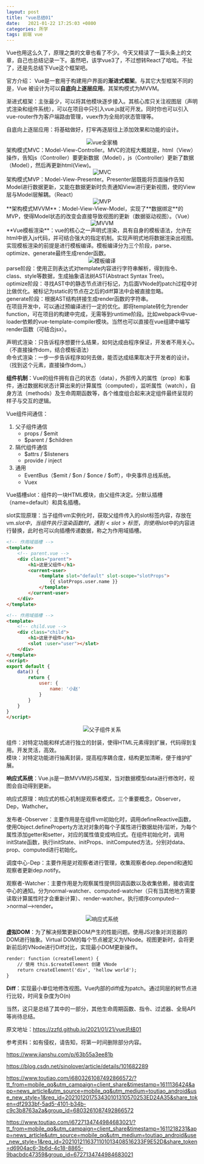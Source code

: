 ```yaml
---
layout: post
title: "vue总结01"
date:   2021-01-22 17:25:03 +0800
categories: 所学
tags: 前端 vue
---
```


Vue也用这么久了，原理之类的文章也看了不少。今天又精读了一篇头条上的文章，自己也总结记录一下。虽然吧，该学vue3了，不过想转React了哈哈。不扯了，还是先总结下Vue这个框架吧。

官方介绍： Vue是一套用于构建用户界面的**渐进式框架**。与其它大型框架不同的是，Vue 被设计为可以**自底向上逐层应用**。其架构模式为MVVM。

渐进式框架：主张最少，可以将其他模块逐步接入。其核心库只关注视图层（声明式渲染和组件系统），可以在项目中只引入vue.js就可开发。同时你也可以引入vue-router作为客户端路由管理，vuex作为全局的状态管理等。

自底向上逐层应用：将基础做好，打牢再逐层往上添加效果和功能的设计。
<div align=center>
  <img src="{{site.baseurl}}/assets/res/01210101.webp" alt="vue全家桶"/>
</div>
架构模式MVC：Model-View-Controller。MVC的流程大概就是，html（View）操作，告知js（Controller）要更新数据（Model），js（Controller）更新了数据（Model），然后再更新html(View)。<br />
<div align=center>
  <img src="{{site.baseurl}}/assets/res/01210102.jpg" alt="MVC"/>
</div>
架构模式MVP：Model-View-Presenter。Presenter层既能将页面操作告知Model进行数据更新，又能在数据更新时负责通知View进行更新视图，使的View层与Model层解耦。（React）<br />
<div align=center>
  <img src="{{site.baseurl}}/assets/res/01210103.jpg" alt="MVP"/>
</div>
**架构模式MVVM**：Model-View-View-Model，实现了**数据绑定**的MVP，使得Model状态的改变会直接导致视图的更新（数据驱动视图）。（Vue）<br />

<div align=center>
  <img src="{{site.baseurl}}/assets/res/01210104.jpg" alt="MVVM"/>
</div>
**Vue模板渲染**：vue的核心之一声明式渲染，具有自身的模板语法，允许在html中嵌入js代码，并可结合强大的指定机制。实现声明式地将数据渲染出视图。<br />
实现模板渲染的前提是进行模板编译。模板编译分为三个阶段，parse、optimize、generate最终生成render函数。

<div align=center>
  <img src="{{site.baseurl}}/assets/res/01210105.jpg" alt="模板编译"/>
</div>
parse阶段：使用正则表达式对template内容进行字符串解析，得到指令、class、style等数据，生成抽象语法树AST(Abstract Syntax Tree)。<br />
optimize阶段：寻找AST中的静态节点进行标记，为后面VNode的patch过程中对比做优化。被标记为static的节点在之后的diff算法中会被直接忽略。<br />
generate阶段：根据AST结构拼接生成render函数的字符串。<br />
在项目开发中，可以通过预编译进行一定的优化。即将template转化为render function，可在项目的构建中完成，无需等到runtime阶段。比如webpack中vue-loader依赖的vue-template-compiler模块。当然也可以直接在vue组建中编写render函数（可结合jsx）。

声明式渲染：只告诉程序想要什么结果，如何达成由程序保证，开发者不用关心。（不直接操作dom，结合模板语法）<br />
命令式渲染：一步一步告诉程序如何去做，能否达成结果取决于开发者的设计。（找到这个元素，直接操作dom。）<br />

**组件机制**：Vue的组件拥有自己的状态（data），外部传入的属性（prop）和事件，通过数据和状态计算出来的计算属性（computed），监听属性（watch），自身方法（methods）及生命周期函数等，各个维度组合起来决定组件最终呈现的样子与交互的逻辑。

Vue组件间通信：

1. 父子组件通信
   + props / $emit
   + $parent / $children
2. 隔代组件通信
   + $attrs / $listeners
   + provide / inject
3. 通用
   + EventBus（$emit / $on / $once / $off），中央事件总线系统。
   + Vuex

Vue插槽slot：组件的一块HTML模块，由父组件决定。分默认插槽（name=default）和具名插槽。

slot实现原理：当子组件vm实例化时，获取父组件传入的slot标签内容，存放在vm.$slot中，当组件执行渲染函数时，遇到<slot>标签，则使用$slot中的内容进行替换，此时也可以向插槽传递数据，称之为作用域插槽。

```Html
<!-- 作用域插槽 -->
<template>
    <!-- parent.vue -->
    <div class="parent">
        <h1>这是父组件</h1>
        <current-user>
            <template slot="default" slot-scope="slotProps">
                {{ slotProps.user.name }}
            </template>
        </current-user>
    </div>
</template>
```

```html
<!-- 作用域插槽 -->
<template>
    <!-- child.vue -->
    <div class="child">
        <h1>这是子组件</h1>
        <slot :user="user"></slot>
    </div>
</template>
<script>
export default {
    data() {
        return {
            user: {
                name: '小赵'
            }
        }
    }
}
</script>
```

<div align=center>
  <img src="{{site.baseurl}}/assets/res/01210106.png" alt="父子组件关系"/>
</div>



组件：对特定功能和样式进行独立的封装，使得HTML元素得到扩展，代码得到复用。开发灵活，高效。<br />
模块：对特定功能进行抽离封装，提高程序耦合度，结构更加清晰，便于维护扩展。

**响应式系统**：Vue.js是一款MVVM的JS框架，当对数据模型data进行修改时，视图会自动得到更新。

响应式原理：响应式的核心机制是观察者模式，三个重要概念，Observer，Dep，Wathcher。

发布者-Observer：主要作用是在组件vm初始化时，调用defineReactive函数，使用Object.defineProperty方法对对象的每个子属性进行数据劫持/监听，为每个属性添加getter和setter，对应的属性值变成响应式。在组件初始化时，调用initState函数，执行initState、initProps、initComputed方法，分别对data、prop、computed进行初始化。

调度中心-Dep：主要作用是对观察者进行管理，收集观察者dep.depend和通知观察者更新dep.notify。

观察者-Watcher：主要作用是为观察属性提供回调函数以及收集依赖，接收调度中心的通知。分为normal-watcher、computed-watcher（只有当其他地方需要读取计算属性时才会重新计算）、render-watcher。执行顺序computed-->normal-->render。

<div align=center>
  <img src="{{site.baseurl}}/assets/res/01210107.png" alt="响应式系统"/>
</div>

**虚拟DOM**：为了解决频繁更新DOM产生的性能问题。使用JS对象对浏览器的DOM进行抽象。Virtual DOM的每个节点被定义为VNode。视图更新时，会将更新前后的VNode进行Diff对比，实现最小DOM更新操作。

```html
render: function (createElement) {
    // 使用 this.$createElement 创建 VNode
    return createElement('div', 'hellow world');
}
```

**Diff**：实现最小单位地修改视图。Vue内部的diff成为patch。通过同层的树节点进行比较，时间复杂度为O(n)

当然，这只是总结了其中的一部分，其他生命周期函数、指令、过滤器、全局API等尚待总结。

原文地址：https://zzfd.github.io/2021/01/21/vue总结01

参考资料：如有侵权，请告知，将第一时间删除部分内容。

https://www.jianshu.com/p/63b55a3ee81b

https://blog.csdn.net/sinolover/article/details/101682289

https://www.toutiao.com/i6803261087492866572/?tt_from=mobile_qq&utm_campaign=client_share&timestamp=1611136424&app=news_article&utm_source=mobile_qq&utm_medium=toutiao_android&use_new_style=1&req_id=202101201753430101310570253ED24A35&share_token=df2933bf-5ad5-4101-b34b-c9c3b8763a2a&group_id=6803261087492866572

https://www.toutiao.com/i6727134744984683021/?tt_from=mobile_qq&utm_campaign=client_share&timestamp=1611218231&app=news_article&utm_source=mobile_qq&utm_medium=toutiao_android&use_new_style=1&req_id=2021012116371101013408516233F9E52D&share_token=d6904ac6-3b6d-4c18-8865-9bacbdc47359&group_id=6727134744984683021
